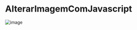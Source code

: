 # AlterarImagemComJavascript
![image](https://user-images.githubusercontent.com/108469634/178357270-e16637cb-ce0e-4c68-8487-3936f5ef4be8.png)
